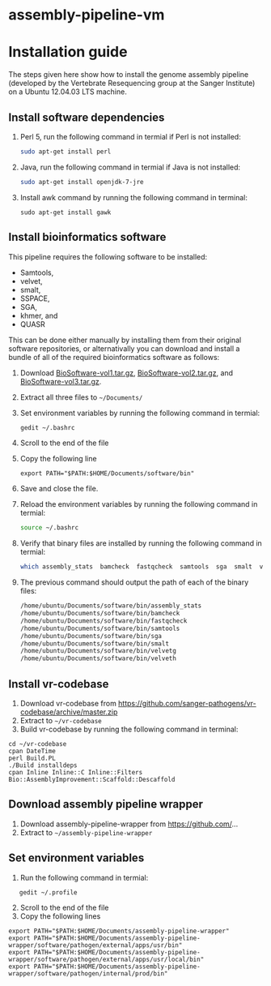 # assembly-pipeline-vm


# Installation guide

The steps given here show how to install the genome assembly pipeline (developed by the Vertebrate Resequencing group at the Sanger Institute) on a Ubuntu 12.04.03 LTS machine.

## Install software dependencies

1. Perl 5, run the following command in termial if Perl is not installed:

    ```bash
    sudo apt-get install perl
    ```
    
2. Java, run the following command in termial if Java is not installed:

    ```bash
    sudo apt-get install openjdk-7-jre
    ```
    
3. Install awk command by running the following command in terminal:

    ```
    sudo apt-get install gawk 
    ```

## Install bioinformatics software

This pipeline requires the following software to be installed:
* Samtools,
* velvet, 
* smalt, 
* SSPACE, 
* SGA, 
* khmer, and
* QUASR

This can be done either manually by installing them from their original software repositories, or
alternativally you can download and install a bundle of all of the required bioinformatics software as follows:

1. Download [BioSoftware-vol1.tar.gz](BioSoftware-1.tar.gz),  [BioSoftware-vol2.tar.gz](BioSoftware-2.tar.gz), and [BioSoftware-vol3.tar.gz](BioSoftware-3.tar.gz).
2. Extract all three files to `~/Documents/`
3. Set environment variables by running the following command in termial:

    ```bash
   gedit ~/.bashrc
    ```
    
4. Scroll to the end of the file
5. Copy the following line

    ```
    export PATH="$PATH:$HOME/Documents/software/bin"
    ```

6. Save and close the file.
7. Reload the environment variables by running the following command in termial:

    ```bash
    source ~/.bashrc
    ```
8. Verify that binary files are installed by running the following command in termial:

    ```bash
    which assembly_stats  bamcheck  fastqcheck  samtools  sga  smalt  velvetg  velveth 
    ```
9. The previous command should output the path of each of the binary files:

    ```bash
    /home/ubuntu/Documents/software/bin/assembly_stats
    /home/ubuntu/Documents/software/bin/bamcheck
    /home/ubuntu/Documents/software/bin/fastqcheck
    /home/ubuntu/Documents/software/bin/samtools
    /home/ubuntu/Documents/software/bin/sga
    /home/ubuntu/Documents/software/bin/smalt
    /home/ubuntu/Documents/software/bin/velvetg
    /home/ubuntu/Documents/software/bin/velveth
    ```


## Install vr-codebase

1. Download vr-codebase from https://github.com/sanger-pathogens/vr-codebase/archive/master.zip
2. Extract to `~/vr-codebase`
3. Build vr-codebase by running the following command in terminal:
```
cd ~/vr-codebase
cpan DateTime
perl Build.PL
./Build installdeps
cpan Inline Inline::C Inline::Filters Bio::AssemblyImprovement::Scaffold::Descaffold
```


## Download assembly pipeline wrapper

1. Download assembly-pipeline-wrapper from https://github.com/...
2. Extract to `~/assembly-pipeline-wrapper`


## Set environment variables

1. Run the following command in termial:
```bash
   gedit ~/.profile
```
2. Scroll to the end of the file
3. Copy the following lines
```
export PATH="$PATH:$HOME/Documents/assembly-pipeline-wrapper"
export PATH="$PATH:$HOME/Documents/assembly-pipeline-wrapper/software/pathogen/external/apps/usr/bin"
export PATH="$PATH:$HOME/Documents/assembly-pipeline-wrapper/software/pathogen/external/apps/usr/local/bin"
export PATH="$PATH:$HOME/Documents/assembly-pipeline-wrapper/software/pathogen/internal/prod/bin"
```

